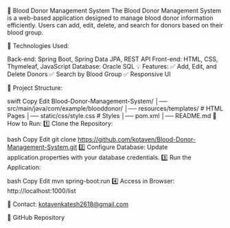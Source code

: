 📌 Blood Donor Management System
The Blood Donor Management System is a web-based application designed to manage blood donor information efficiently. Users can add, edit, delete, and search for donors based on their blood group.

🚀 Technologies Used:

Back-end: Spring Boot, Spring Data JPA, REST API
Front-end: HTML, CSS, Thymeleaf, JavaScript
Database: Oracle SQL
💡 Features:
✅ Add, Edit, and Delete Donors
✅ Search by Blood Group
✅ Responsive UI

📂 Project Structure:

swift
Copy
Edit
Blood-Donor-Management-System/
│── src/main/java/com/example/blooddonor/
│── resources/templates/  # HTML Pages
│── static/css/style.css  # Styles
│── pom.xml
│── README.md
📜 How to Run:
1️⃣ Clone the Repository:

bash
Copy
Edit
git clone https://github.com/kotaven/Blood-Donor-Management-System.git
2️⃣ Configure Database: Update application.properties with your database credentials.
3️⃣ Run the Application:

bash
Copy
Edit
mvn spring-boot:run
4️⃣ Access in Browser: http://localhost:1000/list

📩 Contact: kotavenkatesh2618@gmail.com

🚀 GitHub Repository

